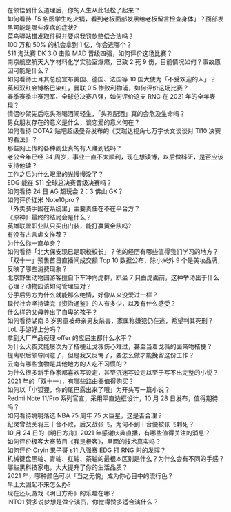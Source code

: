 在领悟到什么道理后，你的人生从此轻松了起来？  
如何看待「5 名医学生吃火锅，看到老板面部发黑给老板留言检查身体」？面部发黑可能是哪些疾病的症状?  
菜鸟驿站错发取件码并要求我罚款赔偿合法吗？  
100 万和 50% 的机会拿到 1 亿，你会选哪个？  
S11 淘汰赛 DK 3:0 击败 MAD 晋级四强，如何评价这场比赛？  
南京航空航天大学材料化学实验室爆燃，已致 2 死 9 伤，目前情况如何？事故原因可能是什么？  
如何看待土耳其总统宣布美国、德国、法国等 10 国大使为「不受欢迎的人」？  
英超双红会博格巴染红，曼联 0:5 惨败利物浦，如何评价这场比赛？  
春季赛季中赛冠军、全球总决赛八强，如何评价这支 RNG 在 2021 年的全年表现？  
情侣吵架先后吃头孢喝酒闹轻生，「头孢配酒」真的会危及生命吗？  
男女朋友存在的意义是什么，谈恋爱的意义何在？  
如何看待 DOTA2 贴吧超级曼乔发布的《艾瑞达视角七万字长文谈谈对 TI10 决赛的看法》？  
那些网上传的各种副业真的有人赚到钱吗？  
老公今年已经 34 周岁，事业一直不太顺利，现在想读博，以后做科研，是否应该支持他读？  
工作之后为什么眼里的光慢慢没了？  
EDG 能在 S11 全球总决赛晋级决赛吗？  
如何看待 24 日 AG 超玩会 2：3 佛山 GK？  
如何评价红米 Note10pro？  
「外卖骑手困在系统里」主要责任在不在平台方？  
《原神》最终的结局会是什么？  
英雄联盟职业队只买出门装，能打赢黄金队吗?  
有没有古言虐文推荐？  
为什么你一直单身？  
如何看待「北大保安现已是职校校长」？他的经历有哪些值得我们学习的地方？  
「双十一」预售首日直播间成交额 Top 10 数据公布，除小米外 9 个是美妆品牌，反映了哪些消费现象？  
北京野生动物园游客擅自下车冲向虎群，趴坐 7 只白虎面前，这种举动出于什么心理？动物园该如何管理应对？  
分手后男方为什么就能那么绝情，好像从来没爱过一样？  
现代社会坚持读完《资治通鉴》的人有多少，以及有什么感受？  
什么样的父母养出了自卑的孩子？  
如何看待湖南 6 岁男童被母亲男友杀害，家属称嫌犯仍在逃，希望判其死刑？  
LoL 手游好上分吗？  
拿到大厂产品经理 offer 的应届生都什么水平？  
为什么犬夜叉能屡次为了桔梗让戈薇伤心难过，甚至当着戈薇的面亲吻桔梗？  
提离职后领导同意了，但是我又反悔了，要怎么做才能挽留这份工作？  
云南有哪些食物是其他地方的人吃不习惯的？  
为什么很多新手作家都喜欢写设定，甚至沉迷写设定以至于写不出完整的小说？  
2021 年的「双十一」，有哪些路由器值得购买？  
如何以「小狐狸，你的尾巴露出来了哦」为开头写一篇小说？  
Redmi Note 11/Pro 系列官宣，采用平直边框设计，10 月 28 日发布，值得期待吗？  
如何看待姚明落选 NBA 75 周年 75 大巨星，这是否合理？  
纪灵曾战关羽三十合不败，后又战张飞，为何不到十合便被张飞刺死？  
10 月 24 日的《明日方舟》2021 年感谢庆典直播，有哪些值得关注的消息？  
如何评价极客大赛节目《我是极客》，里面的技术真实吗？  
如何评价 Cryin 果子哥 s11 八强赛 EDG 打 RNG 时的发挥？  
机械键盘黑轴、青轴、红轴、茶轴的最根本区别是什么？为什么会有不同的手感？  
哪些黑科技家电，大大提升了你的生活品质？  
2021 年，哪种颜色可以「当之无愧」成为你心目中的流行色？  
早上太困起不来怎么办?  
现在还玩游戏《明日方舟》的乐趣在哪？  
INTO1 赞多说梦想是做个演员，你觉得赞多适合演什么？  
